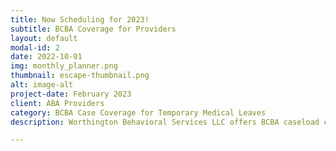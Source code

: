 ```yaml
---
title: Now Scheduling for 2023!
subtitle: BCBA Coverage for Providers
layout: default
modal-id: 2
date: 2022-10-01
img: monthly_planner.png
thumbnail: escape-thumbnail.png
alt: image-alt
project-date: February 2023
client: ABA Providers
category: BCBA Case Coverage for Temporary Medical Leaves 
description: Worthington Behavioral Services LLC offers BCBA caseload coverage for up to 12 weeks for temporary medical leaves to alleviate the stress families and providers experience during staffing storages. 

---
```

